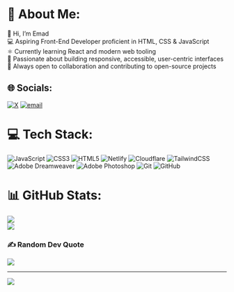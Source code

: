 # 💫 About Me:
👋 Hi, I’m Emad<br>💻 Aspiring Front-End Developer proficient in HTML, CSS & JavaScript<br>⚛️ Currently learning React and modern web tooling<br>🌱 Passionate about building responsive, accessible, user-centric interfaces<br>🤝 Always open to collaboration and contributing to open-source projects


## 🌐 Socials:
[![X](https://img.shields.io/badge/X-black.svg?logo=X&logoColor=white)](https://x.com/emadn1387) [![email](https://img.shields.io/badge/Email-D14836?logo=gmail&logoColor=white)](mailto:emadsalman1011@gmail.com) 

# 💻 Tech Stack:
![JavaScript](https://img.shields.io/badge/javascript-%23323330.svg?style=for-the-badge&logo=javascript&logoColor=%23F7DF1E) ![CSS3](https://img.shields.io/badge/css3-%231572B6.svg?style=for-the-badge&logo=css3&logoColor=white) ![HTML5](https://img.shields.io/badge/html5-%23E34F26.svg?style=for-the-badge&logo=html5&logoColor=white) ![Netlify](https://img.shields.io/badge/netlify-%23000000.svg?style=for-the-badge&logo=netlify&logoColor=#00C7B7) ![Cloudflare](https://img.shields.io/badge/Cloudflare-F38020?style=for-the-badge&logo=Cloudflare&logoColor=white) ![TailwindCSS](https://img.shields.io/badge/tailwindcss-%2338B2AC.svg?style=for-the-badge&logo=tailwind-css&logoColor=white) ![Adobe Dreamweaver](https://img.shields.io/badge/Adobe%20Dreamweaver-FF61F6.svg?style=for-the-badge&logo=Adobe%20Dreamweaver&logoColor=white) ![Adobe Photoshop](https://img.shields.io/badge/adobe%20photoshop-%2331A8FF.svg?style=for-the-badge&logo=adobe%20photoshop&logoColor=white) ![Git](https://img.shields.io/badge/git-%23F05033.svg?style=for-the-badge&logo=git&logoColor=white) ![GitHub](https://img.shields.io/badge/github-%23121011.svg?style=for-the-badge&logo=github&logoColor=white)
# 📊 GitHub Stats:
![](https://nirzak-streak-stats.vercel.app/?user=EmadN87&theme=nightowl&hide_border=false)<br/>
![](https://github-readme-stats.vercel.app/api/top-langs/?username=EmadN87&theme=nightowl&hide_border=false&include_all_commits=true&count_private=true&layout=compact)

### ✍️ Random Dev Quote
![](https://quotes-github-readme.vercel.app/api?type=vetical&theme=radical)

---
[![](https://visitcount.itsvg.in/api?id=EmadN87&icon=0&color=1)](https://visitcount.itsvg.in)

<!-- Proudly created with GPRM ( https://gprm.itsvg.in ) -->
